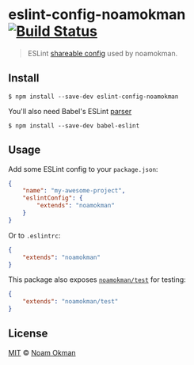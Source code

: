 # eslint-config-noamokman [![Build Status](https://travis-ci.org/noamokman/eslint-config-noamokman.svg)](https://travis-ci.org/noamokman/eslint-config-noamokman)

> ESLint [shareable config](http://eslint.org/docs/developer-guide/shareable-configs.html) used by noamokman.


## Install

```
$ npm install --save-dev eslint-config-noamokman
```

You'll also need Babel's ESLint [parser](https://github.com/babel/babel-eslint)

```
$ npm install --save-dev babel-eslint
```

## Usage

Add some ESLint config to your `package.json`:

```json
{
	"name": "my-awesome-project",
	"eslintConfig": {
		"extends": "noamokman"
	}
}
```

Or to `.eslintrc`:

```json
{
	"extends": "noamokman"
}
```

This package also exposes [`noamokman/test`](test.json) for testing:

```json
{
	"extends": "noamokman/test"
}
```

## License

[MIT](LICENSE) © [Noam Okman](https://github.com/noamokman)
